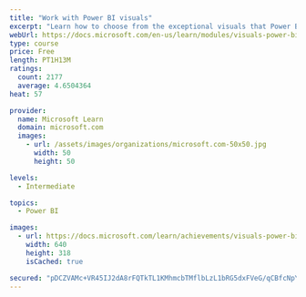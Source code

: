 ```yaml
---
title: "Work with Power BI visuals"
excerpt: "Learn how to choose from the exceptional visuals that Power BI makes available to you. Formatting visuals will direct the user’s attention to exactly where you want it, while helping to make the visual easier to read and interpret. You will also learn about how to use key performance indicators (KPIs)."
webUrl: https://docs.microsoft.com/en-us/learn/modules/visuals-power-bi/
type: course
price: Free
length: PT1H13M
ratings:
  count: 2177
  average: 4.6504364
heat: 57

provider:
  name: Microsoft Learn
  domain: microsoft.com
  images:
    - url: /assets/images/organizations/microsoft.com-50x50.jpg
      width: 50
      height: 50

levels:
  - Intermediate

topics:
  - Power BI

images:
  - url: https://docs.microsoft.com/learn/achievements/visuals-power-bi-social.png
    width: 640
    height: 318
    isCached: true

secured: "pDCZVAMc+VR45IJ2dA8rFQTkTL1KMhmcbTMflbLzL1bRG5dxFVeG/qCBfcNpYahvTs+/anaLFtCT1DmkkaHIVeTUZXdj0gGDtuo5rgWuulQXJkGUElP1pLzZkbgH1wE62vn5YTv8QEby+3f5ExQYPGsku2qG9D1denNtvBfI2aPqBgedHBR/eICG12ouiETTRQaTWI8GbTYikF/KHeY5FQHC03oHIBmGYxmiHBI+xk95QhrqpvyovZvWWnvpL5PvcWQXb+zFh7iQUyotlTk0Mk2eF9OPDO3K2JB2/UK59jdcgzIc9jJfJ0GYC73FwXy7Krp5TtjJbx+H0Gl0PULbYpcQezfpQlEFkLh/DtpCqpfZOcuTemzv61rPYYicaVtYzO6TOsrkHaozfAMU4iGRqtQiJnymfjiYGKvatvVpDZc=;Qj9pJgB9YwtmHmjavEHc0A=="
---
```



